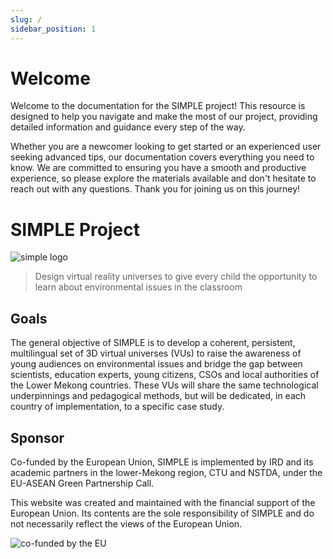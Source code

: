 ```yaml
---
slug: /
sidebar_position: 1
---
```


# Welcome

Welcome to the documentation for the SIMPLE project! This resource is designed to help you navigate and make the most of our project, providing detailed information and guidance every step of the way. 

Whether you are a newcomer looking to get started or an experienced user seeking advanced tips, our documentation covers everything you need to know. We are committed to ensuring you have a smooth and productive experience, so please explore the materials available and don't hesitate to reach out with any questions. Thank you for joining us on this journey!

# SIMPLE Project

![simple logo](https://project-simple.eu/wp-content/uploads/2023/11/logo.png)

> Design virtual reality universes to give every child the opportunity to learn about environmental issues in the classroom

## Goals

The general objective of SIMPLE is to develop a coherent, persistent, multilingual set of 3D virtual universes (VUs) to raise the awareness of young audiences on environmental issues and bridge the gap between scientists, education experts, young citizens, CSOs and local authorities of the Lower Mekong countries. These VUs will share the same technological underpinnings and pedagogical methods, but will be dedicated, in each country of implementation, to a specific case study. 

## Sponsor

Co-funded by the European Union, SIMPLE is implemented by IRD and its academic partners in the lower-Mekong region, CTU and NSTDA, under the EU-ASEAN Green Partnership Call.

This website was created and maintained with the financial support of the European Union. Its contents are the sole responsibility of SIMPLE and do not necessarily reflect the views of the European Union.

![co-funded by the EU](https://project-simple.eu/wp-content/uploads/2023/11/eu.svg)